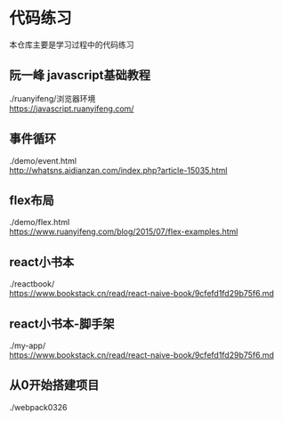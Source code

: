 # 代码练习
本仓库主要是学习过程中的代码练习

## 阮一峰 javascript基础教程
./ruanyifeng/浏览器环境  
https://javascript.ruanyifeng.com/


## 事件循环
./demo/event.html   
http://whatsns.aidianzan.com/index.php?article-15035.html


## flex布局
./demo/flex.html  
https://www.ruanyifeng.com/blog/2015/07/flex-examples.html


## react小书本
./reactbook/  
https://www.bookstack.cn/read/react-naive-book/9cfefd1fd29b75f6.md

## react小书本-脚手架
./my-app/  
https://www.bookstack.cn/read/react-naive-book/9cfefd1fd29b75f6.md

## 从0开始搭建项目
./webpack0326  
